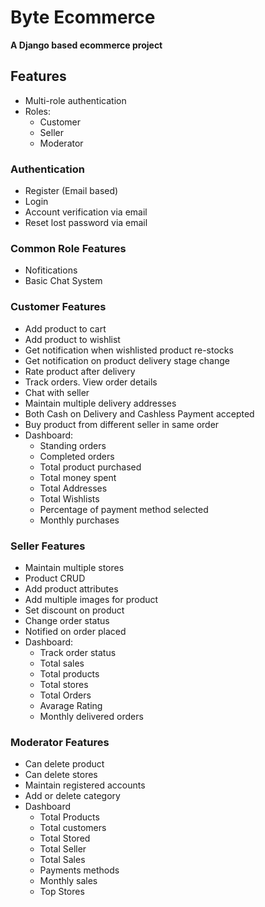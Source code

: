 # Byte Ecommerce
**A Django based ecommerce project**

## Features
- Multi-role authentication
- Roles:
  - Customer
  - Seller
  - Moderator

### Authentication
- Register (Email based)
- Login
- Account verification via email
- Reset lost password via email

### Common Role Features
- Nofitications
- Basic Chat System

### Customer Features
- Add product to cart
- Add product to wishlist
- Get notification when wishlisted product re-stocks
- Get notification on product delivery stage change
- Rate product after delivery
- Track orders. View order details
- Chat with seller
- Maintain multiple delivery addresses
- Both Cash on Delivery and Cashless Payment accepted
- Buy product from different seller in same order
- Dashboard:
  - Standing orders
  - Completed orders
  - Total product purchased
  - Total money spent
  - Total Addresses
  - Total Wishlists
  - Percentage of payment method selected
  - Monthly purchases

### Seller Features
- Maintain multiple stores
- Product CRUD
- Add product attributes
- Add multiple images for product
- Set discount on product
- Change order status
- Notified on order placed
- Dashboard:
  - Track order status
  - Total sales
  - Total products
  - Total stores
  - Total Orders
  - Avarage Rating
  - Monthly delivered orders

### Moderator Features
- Can delete product
- Can delete stores
- Maintain registered accounts
- Add or delete category
- Dashboard
  - Total Products
  - Total customers
  - Total Stored
  - Total Seller
  - Total Sales
  - Payments methods
  - Monthly sales
  - Top Stores